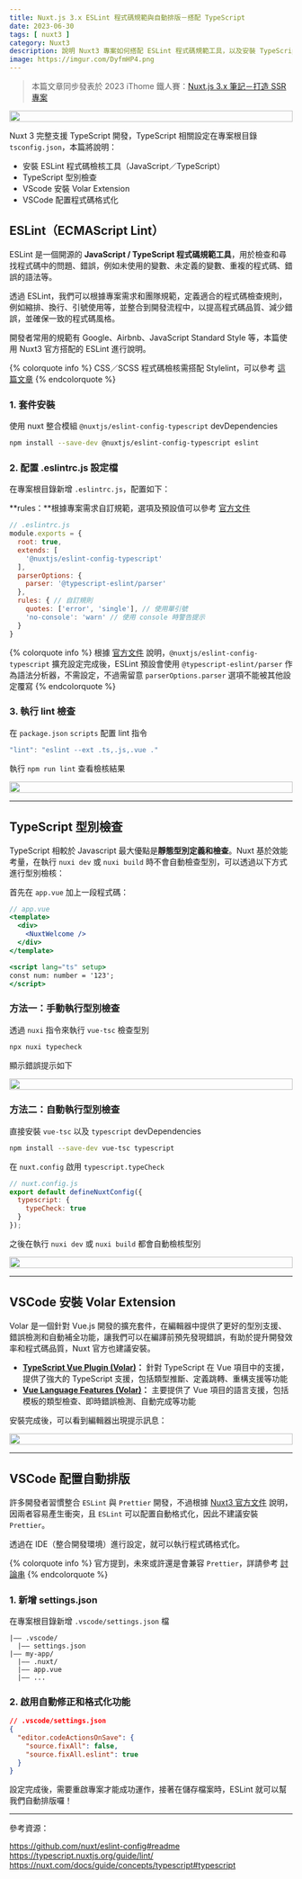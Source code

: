 ```yaml
---
title: Nuxt.js 3.x ESLint 程式碼規範與自動排版－搭配 TypeScript
date: 2023-06-30
tags: [ nuxt3 ]
category: Nuxt3
description: 說明 Nuxt3 專案如何搭配 ESLint 程式碼規範工具，以及安裝 TypeScript 型別檢查工具，並執行自動排版
image: https://imgur.com/DyfmHP4.png
---
```


> 本篇文章同步發表於 2023 iThome 鐵人賽：[Nuxt.js 3.x 筆記－打造 SSR 專案](https://ithelp.ithome.com.tw/users/20130500/ironman/6236)
>

<div style="display: flex; justify-content: center;">
  <img style="width: 100%; max-width: 550px;" src="https://imgur.com/DyfmHP4.png">
</div>

Nuxt 3 完整支援 TypeScript 開發，TypeScript 相關設定在專案根目錄 `tsconfig.json`，本篇將說明：

- 安裝 ESLint 程式碼檢核工具（JavaScript／TypeScript）
- TypeScript 型別檢查
- VScode 安裝 Volar Extension
- VSCode 配置程式碼格式化

<!-- more -->

## **ESLint（ECMAScript Lint）**

ESLint 是一個開源的 **JavaScript / TypeScript 程式碼規範工具**，用於檢查和尋找程式碼中的問題、錯誤，例如未使用的變數、未定義的變數、重複的程式碼、錯誤的語法等。

透過 ESLint，我們可以根據專案需求和團隊規範，定義適合的程式碼檢查規則，例如縮排、換行、引號使用等，並整合到開發流程中，以提高程式碼品質、減少錯誤，並確保一致的程式碼風格。

開發者常用的規範有 Google、Airbnb、JavaScript Standard Style 等，本篇使用 Nuxt3 官方搭配的 ESLint 進行說明。

{% colorquote info %}
CSS／SCSS 程式碼檢核需搭配 Stylelint，可以參考 [這篇文章](https://clairechang.tw/2023/08/04/nuxt3/nuxt-v3-stylelint/)
{% endcolorquote %}

### **1. 套件安裝**

使用 nuxt 整合模組 `@nuxtjs/eslint-config-typescript` devDependencies

```bash
npm install --save-dev @nuxtjs/eslint-config-typescript eslint
```

### **2. 配置 .eslintrc.js 設定檔**

在專案根目錄新增 `.eslintrc.js`，配置如下：

**rules：**根據專案需求自訂規範，選項及預設值可以參考 [官方文件](https://eslint.org/docs/latest/rules/)

```jsx
// .eslintrc.js
module.exports = {
  root: true,
  extends: [
    '@nuxtjs/eslint-config-typescript'
  ],
  parserOptions: {
    parser: '@typescript-eslint/parser'
  },
  rules: { // 自訂規則
    quotes: ['error', 'single'], // 使用單引號
    'no-console': 'warn' // 使用 console 時警告提示
  }
}
```

{% colorquote info %}
根據 [官方文件](https://typescript.nuxtjs.org/guide/lint/) 說明，`@nuxtjs/eslint-config-typescript` 擴充設定完成後，ESLint 預設會使用 `@typescript-eslint/parser` 作為語法分析器，不需設定，不過需留意 `parserOptions.parser` 選項不能被其他設定覆寫
{% endcolorquote %}

### **3. 執行 lint 檢查**

在 `package.json` `scripts` 配置 lint 指令

```jsx
"lint": "eslint --ext .ts,.js,.vue ."
```

執行 `npm run lint` 查看檢核結果

<div style="display: flex; justify-content: center;">
  <img style="width: 100%; max-width: 100%;" src="https://imgur.com/4V2G0ty.png">
</div>

---

## **TypeScript 型別檢查**

TypeScript 相較於 Javascript 最大優點是**靜態型別定義和檢查**。Nuxt 基於效能考量，在執行 `nuxi dev` 或 `nuxi build` 時不會自動檢查型別，可以透過以下方式進行型別檢核：

首先在 `app.vue` 加上一段程式碼：

```jsx
// app.vue
<template>
  <div>
    <NuxtWelcome />
  </div>
</template>

<script lang="ts" setup>
const num: number = '123';
</script>
```

### **方法一：手動執行型別檢查**

透過 `nuxi` 指令來執行 `vue-tsc` 檢查型別

```bash
npx nuxi typecheck
```

顯示錯誤提示如下

<div style="display: flex; justify-content: center;">
  <img style="width: 100%; max-width: 100%;" src="https://imgur.com/0TNkJIO.png">
</div>

### **方法二：自動執行型別檢查**

直接安裝 `vue-tsc` 以及 `typescript` devDependencies

```bash
npm install --save-dev vue-tsc typescript
```

在 `nuxt.config` 啟用 `typescript.typeCheck`

```jsx
// nuxt.config.js
export default defineNuxtConfig({
  typescript: {
    typeCheck: true
  }
});
```

之後在執行 `nuxi dev` 或 `nuxi build` 都會自動檢核型別

<div style="display: flex; justify-content: center;">
  <img style="width: 100%; max-width: 100%;" src="https://imgur.com/Crf1U87.png">
</div>

---

## **VSCode 安裝 Volar Extension**

Volar 是一個針對 Vue.js 開發的擴充套件，在編輯器中提供了更好的型別支援、錯誤檢測和自動補全功能，讓我們可以在編譯前預先發現錯誤，有助於提升開發效率和程式碼品質，Nuxt 官方也建議安裝。

- **[TypeScript Vue Plugin (Volar)](https://marketplace.visualstudio.com/items?itemName=Vue.vscode-typescript-vue-plugin)：** 針對 TypeScript 在 Vue 項目中的支援，提供了強大的 TypeScript 支援，包括類型推斷、定義跳轉、重構支援等功能
- **[Vue Language Features (Volar)](https://marketplace.visualstudio.com/items?itemName=Vue.volar)：** 主要提供了 Vue 項目的語言支援，包括模板的類型檢查、即時錯誤檢測、自動完成等功能

安裝完成後，可以看到編輯器出現提示訊息：

<div style="display: flex; justify-content: center;">
  <img style="width: 100%; max-width: 100%;" src="https://imgur.com/HluTDPC.png">
</div>

---

## **VSCode 配置自動排版**

許多開發者習慣整合 `ESLint` 與 `Prettier` 開發，不過根據 [Nuxt3 官方文件](https://nuxt.com/docs/community/contribution#no-prettier) 說明，因兩者容易產生衝突，且 `ESLint` 可以配置自動格式化，因此不建議安裝 `Prettier`。

透過在 IDE（整合開發環境）進行設定，就可以執行程式碼格式化。

{% colorquote info %}
官方提到，未來或許還是會兼容 `Prettier`，詳請參考 [討論串](https://github.com/nuxt/eslint-config/issues/224)
{% endcolorquote %}

### **1. 新增 settings.json**

在專案根目錄新增 `.vscode/settings.json` 檔

```
|—— .vscode/
  |—— settings.json
|—— my-app/
  |—— .nuxt/
  |—— app.vue
  |—— ...
```

### **2. 啟用自動修正和格式化功能**

```json
// .vscode/settings.json
{
  "editor.codeActionsOnSave": {
    "source.fixAll": false,
    "source.fixAll.eslint": true
  }
}
```

設定完成後，需要重啟專案才能成功運作，接著在儲存檔案時，ESLint 就可以幫我們自動排版囉！

---

參考資源：

https://github.com/nuxt/eslint-config#readme
https://typescript.nuxtjs.org/guide/lint/
https://nuxt.com/docs/guide/concepts/typescript#typescript